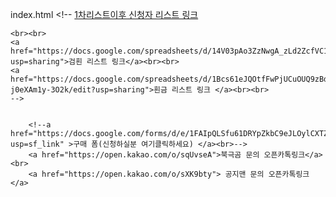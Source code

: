 index.html
		<!--a href="https://docs.google.com/spreadsheets/d/19HOWuOS7rTeTVsdsKc79_KcyLYpPTow5P-g3qtGu2ow/edit?usp=sharing">검흰 최종 리스트</a><br>
		<a href="https://docs.google.com/spreadsheets/d/1xscjSY_qiO5awJuJreHRGp2GW7F0gXSbuyu8bd2e9KE/edit?usp=sharing">흰금 최종 리스트</a-->
	<!--
	<a href="https://docs.google.com/spreadsheets/d/1dPeN5zy6Rtr9Z1p1bLbJEEQ-_txh4zisvKxKXUNzJZ0/edit?usp=sharing">1차리스트이후 신청자 리스트 링크</a>
	
	<br><br>
	<a href="https://docs.google.com/spreadsheets/d/14V03pAo3ZzNwgA_zLd2ZcfVC1SmhVzavA0Wzoq_xHaY/edit?usp=sharing">검흰 리스트 링크</a><br><br>
	<a href="https://docs.google.com/spreadsheets/d/1Bcs61eJQOtfFwPjUCuOUQ9zBda4Yh-j0eXAm1y-3O2k/edit?usp=sharing">흰금 리스트 링크 </a><br><br>
	-->
	
	
		<!--a href="https://docs.google.com/forms/d/e/1FAIpQLSfu61DRYpZkbC9eJLOylCXTZ5IyMWO7dwZEevg27Z3O0gU5hQ/viewform?usp=sf_link" >구매 폼(신청하실분 여기클릭하세요) </a><br>-->
		<a href="https://open.kakao.com/o/sqUvseA">북극곰 문의 오픈카톡링크</a><br>
		<a href="https://open.kakao.com/o/sXK9bty"> 공지맨 문의 오픈카톡링크</a>
